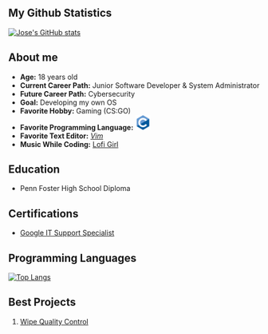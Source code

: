 ## My Github Statistics
[![Jose's GitHub stats](https://github-readme-stats.vercel.app/api?username=CyberC4p0&count_private=true&show_icons=true&theme=gruvbox)](https://github.com/anuraghazra/github-readme-stats)

## About me
- **Age:** 18 years old
- **Current Career Path:** Junior Software Developer & System Administrator
- **Future Career Path:** Cybersecurity
- **Goal:** Developing my own OS
- **Favorite Hobby:** Gaming (CS:GO)
- **Favorite Programming Language:** <img alt="C-Lang" width="30px" style="padding-right:10px;" src="https://github.com/devicons/devicon/blob/v2.15.1/icons/c/c-original.svg" />
- **Favorite Text Editor:** *[Vim](https://www.vim.org/)*
- **Music While Coding:** [Lofi Girl](https://music.apple.com/us/playlist/lofi-hip-hop-music-beats-to-relax-study-to/pl.bf7a3cbca49644d8a33f09c1285aef5c)

## Education
- Penn Foster High School Diploma

## Certifications
- [Google IT Support Specialist](https://www.credly.com/badges/a1174535-d006-4966-9d03-a9f779319c85/public_url)

## Programming Languages

[![Top Langs](https://github-readme-stats.vercel.app/api/top-langs/?username=CyberC4p0&count_private=true&show_icons=true&theme=gruvbox&exclude_repo=dotfiles&layout=compact)](https://github.com/anuraghazra/github-readme-stats)

## Best Projects
1. [Wipe Quality Control](https://github.com/CyberC4p0/Wipe-Quality-Control)
